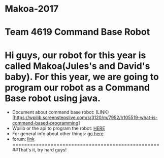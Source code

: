 # Makoa-2017
Team 4619 Command Base Robot
============================
Hi guys, our robot for this year is called Makoa(Jules's and David's baby).
For this year, we are going to program our robot as a Command Base robot using java.
=================================================
* Document about command base robot: (LINK)[https://wpilib.screenstepslive.com/s/3120/m/7952/l/105519-what-is-command-based-programming]
* Wpilib or the api to program the robot: [HERE](http://first.wpi.edu/FRC/roborio/release/docs/java/)
* For general info about other things: [go here](https://wpilib.screenstepslive.com/s/4485)
* forum: [link](https://www.chiefdelphi.com)
==================================================
##That's it, try hard guys!
